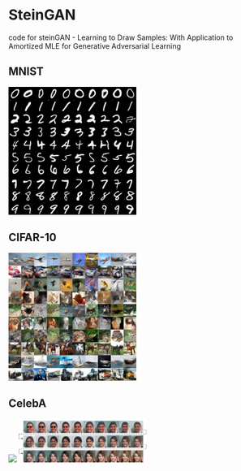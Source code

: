 # SteinGAN
code for steinGAN - Learning to Draw Samples: With Application to Amortized MLE for Generative Adversarial Learning


## MNIST

<img src="images/mnist.png" width="50%">

## CIFAR-10
<img src="images/cifar10.png" width="50%">

## CelebA

<img src="images/celeba.png" width="50%">

<img src="images/random_walk.png" width="50%">
